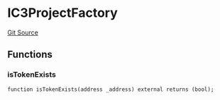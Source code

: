 # IC3ProjectFactory
[Git Source](https://github.com/KlimaDAO/klimadao-solidity/blob/29fd912e7e35bfd36ad9c6e57c2a312d3aed3640/src/infinity/interfaces/IC3.sol)


## Functions
### isTokenExists


```solidity
function isTokenExists(address _address) external returns (bool);
```

